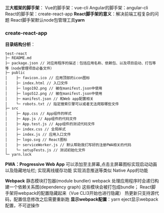 **三大框架的脚手架**：
Vue的脚手架：vue-cli
Angular的脚手架：angular-cli
React的脚手架：create-react-app
**React脚手架的意义**：解决前端工程复杂的问题
React脚手架默认node包管理工具**yarn**
### create-react-app
**目录结构分析**：
```
test-react
├─ README.md 
├─ package.json // 对应用程序的描述：包括应用名称、依赖包、以及项目启动、打包等等（node管理项目必备文件）
├─ public
│    ├─ favicon.ico // 应用顶部的icon图标
│    ├─ index.html // 入口文件
│    ├─ logo192.png // 被在manifest.json中使用
│    ├─ logo512.png // 被在manifest.json中使用
│    ├─ manifest.json // 和Web app配置相关
│    └─ robots.txt // 指定搜索引擎可以或者无法爬取哪些文件
├─ src
│    ├─ App.css // App组件的样式
│    ├─ App.js // App组件的代码文件
│    ├─ App.test.js // App组件的测试代码文件
│    ├─ index.css // 全局样式
│    ├─ index.js // 应用入口文件
│    ├─ logo.svg // React图标
│    ├─ serviceWorker.js // 默认帮助我们写好的注册PWA相关的代码
│    └─ setupTests.js // 测试初始化文件
└─ yarn.lock
```
**PWA：Progressive Web App**
可以添加至主屏幕,点击主屏幕图标实现启动动画以及隐藏地址栏;
实现离线缓存功能
实现消息推送等类似 Native App的功能

**Webpack**
静态模块打包器(module bundler)
webpack 处理应用程序时会递归构建一个依赖关系图(dependency graph)
这些模块会被打包成bundle；
React脚手架将webpack的配置隐藏起来（Vue CLI3开始也进行隐藏）
热更新只支持源代码，配置信息修改之后需要重新跑
**显示webpack配置**：yarn eject显示webpack配置，不可逆操作

